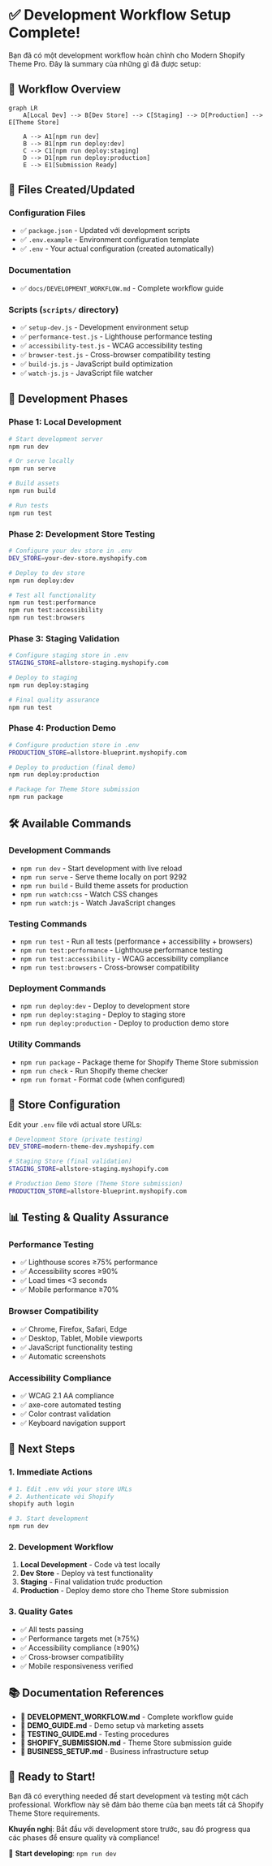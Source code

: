 # ✅ Development Workflow Setup Complete!

Bạn đã có một development workflow hoàn chỉnh cho Modern Shopify Theme Pro. Đây là summary của những gì đã được setup:

## 🚀 Workflow Overview

```mermaid
graph LR
    A[Local Dev] --> B[Dev Store] --> C[Staging] --> D[Production] --> E[Theme Store]
    
    A --> A1[npm run dev]
    B --> B1[npm run deploy:dev]
    C --> C1[npm run deploy:staging] 
    D --> D1[npm run deploy:production]
    E --> E1[Submission Ready]
```

## 📁 Files Created/Updated

### Configuration Files
- ✅ `package.json` - Updated với development scripts
- ✅ `.env.example` - Environment configuration template  
- ✅ `.env` - Your actual configuration (created automatically)

### Documentation
- ✅ `docs/DEVELOPMENT_WORKFLOW.md` - Complete workflow guide

### Scripts (`scripts/` directory)
- ✅ `setup-dev.js` - Development environment setup
- ✅ `performance-test.js` - Lighthouse performance testing
- ✅ `accessibility-test.js` - WCAG accessibility testing  
- ✅ `browser-test.js` - Cross-browser compatibility testing
- ✅ `build-js.js` - JavaScript build optimization
- ✅ `watch-js.js` - JavaScript file watcher

## 🎯 Development Phases

### Phase 1: Local Development
```bash
# Start development server
npm run dev

# Or serve locally  
npm run serve

# Build assets
npm run build

# Run tests
npm run test
```

### Phase 2: Development Store Testing
```bash
# Configure your dev store in .env
DEV_STORE=your-dev-store.myshopify.com

# Deploy to dev store
npm run deploy:dev

# Test all functionality
npm run test:performance
npm run test:accessibility
npm run test:browsers
```

### Phase 3: Staging Validation
```bash
# Configure staging store in .env
STAGING_STORE=allstore-staging.myshopify.com

# Deploy to staging
npm run deploy:staging

# Final quality assurance
npm run test
```

### Phase 4: Production Demo
```bash
# Configure production store in .env
PRODUCTION_STORE=allstore-blueprint.myshopify.com

# Deploy to production (final demo)
npm run deploy:production

# Package for Theme Store submission
npm run package
```

## 🛠️ Available Commands

### Development Commands
- `npm run dev` - Start development with live reload
- `npm run serve` - Serve theme locally on port 9292
- `npm run build` - Build theme assets for production
- `npm run watch:css` - Watch CSS changes
- `npm run watch:js` - Watch JavaScript changes

### Testing Commands  
- `npm run test` - Run all tests (performance + accessibility + browsers)
- `npm run test:performance` - Lighthouse performance testing
- `npm run test:accessibility` - WCAG accessibility compliance
- `npm run test:browsers` - Cross-browser compatibility

### Deployment Commands
- `npm run deploy:dev` - Deploy to development store
- `npm run deploy:staging` - Deploy to staging store  
- `npm run deploy:production` - Deploy to production demo store

### Utility Commands
- `npm run package` - Package theme for Shopify Theme Store submission
- `npm run check` - Run Shopify theme checker
- `npm run format` - Format code (when configured)

## 🏪 Store Configuration

Edit your `.env` file với actual store URLs:

```bash
# Development Store (private testing)
DEV_STORE=modern-theme-dev.myshopify.com

# Staging Store (final validation)
STAGING_STORE=allstore-staging.myshopify.com  

# Production Demo Store (Theme Store submission)
PRODUCTION_STORE=allstore-blueprint.myshopify.com
```

## 📊 Testing & Quality Assurance

### Performance Testing
- ✅ Lighthouse scores ≥75% performance
- ✅ Accessibility scores ≥90%  
- ✅ Load times <3 seconds
- ✅ Mobile performance ≥70%

### Browser Compatibility
- ✅ Chrome, Firefox, Safari, Edge
- ✅ Desktop, Tablet, Mobile viewports
- ✅ JavaScript functionality testing
- ✅ Automatic screenshots

### Accessibility Compliance
- ✅ WCAG 2.1 AA compliance
- ✅ axe-core automated testing
- ✅ Color contrast validation
- ✅ Keyboard navigation support

## 🎯 Next Steps

### 1. Immediate Actions
```bash
# 1. Edit .env với your store URLs
# 2. Authenticate với Shopify
shopify auth login

# 3. Start development
npm run dev
```

### 2. Development Workflow
1. **Local Development** - Code và test locally
2. **Dev Store** - Deploy và test functionality  
3. **Staging** - Final validation trước production
4. **Production** - Deploy demo store cho Theme Store submission

### 3. Quality Gates
- ✅ All tests passing
- ✅ Performance targets met (≥75%)
- ✅ Accessibility compliance (≥90%)  
- ✅ Cross-browser compatibility
- ✅ Mobile responsiveness verified

## 📚 Documentation References

- 📖 **DEVELOPMENT_WORKFLOW.md** - Complete workflow guide
- 📖 **DEMO_GUIDE.md** - Demo setup và marketing assets
- 📖 **TESTING_GUIDE.md** - Testing procedures  
- 📖 **SHOPIFY_SUBMISSION.md** - Theme Store submission guide
- 📖 **BUSINESS_SETUP.md** - Business infrastructure setup

## 🎉 Ready to Start!

Bạn đã có everything needed để start development và testing một cách professional. Workflow này sẽ đảm bảo theme của bạn meets tất cả Shopify Theme Store requirements.

**Khuyến nghị**: Bắt đầu với development store trước, sau đó progress qua các phases để ensure quality và compliance! 

🚀 **Start developing**: `npm run dev`